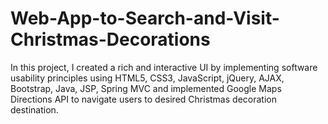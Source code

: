 # Web-App-to-Search-and-Visit-Christmas-Decorations

In this project, I created a rich and interactive UI by implementing software usability principles using HTML5, CSS3, JavaScript, jQuery, AJAX, Bootstrap, Java, JSP, Spring MVC and implemented Google Maps Directions API to navigate users to desired Christmas decoration destination.
